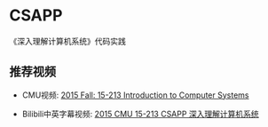 # CSAPP

《深入理解计算机系统》代码实践

## 推荐视频

- CMU视频: [2015 Fall: 15-213	Introduction to Computer Systems](https://scs.hosted.panopto.com/Panopto/Pages/Sessions/List.aspx#folderID=%22b96d90ae-9871-4fae-91e2-b1627b43e25e%22)

- Bilibili中英字幕视频: [2015 CMU 15-213 CSAPP 深入理解计算机系统](https://www.bilibili.com/video/av31289365)
